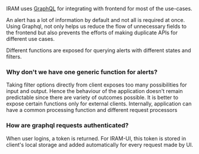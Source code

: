 IRAM uses [GraphQL](https://graphql.org/) for integrating with frontend for most of the use-cases. 

An alert has a lot of information by default and not all is required at once. Using Graphql, not only helps us reduce the flow of unnecessary fields to the frontend but also prevents the efforts of making duplicate APIs for different use cases.

Different functions are exposed for querying alerts with different states and filters.

### Why don't we have one generic function for alerts?
Taking filter options directly from client exposes too many possibilities for input and output. Hence the behaviour of the application doesn't remain predictable since there are variety of outcomes possible.
It is better to expose certain functions only for external clients. Internally, application can have a common processing function and different request processors

### How are graphql requests authenticated?
When user logins, a token is returned. For IRAM-UI, this token is stored in client's local storage and added automatically for every request made by UI.